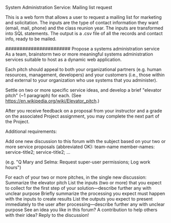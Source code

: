 
System Administration Service: Mailing list request

This is a web form that allows a user to request a mailing list for marketing and solicitation. The inputs are the type of contact information they want (email, mail, phone) and the class reunion year. The inputs are transformed into SQL statements. The output is a .csv file of all the records and contact info, ready to be mailed.

#######################
Propose a systems administration service
As a team, brainstorm two or more meaningful systems administration services suitable to host as a dynamic web application.

Each pitch should appeal to both your organizational partners (e.g. human resources, management, developers) and your customers (i.e., those within and external to your organization who use systems that you administer).

Settle on two or more specific service ideas, and develop a brief "elevator pitch" (~1 paragraph) for each.  (See https://en.wikipedia.org/wiki/Elevator_pitch.)

After you receive feedback on a proposal from your instructor and a grade on the associated Project assignment, you may complete the next part of the Project.

Additional requirements:

Add one new discussion to this forum with the subject based on your two or more service proposals (abbreviated OK):
team-name member-names: service-title2;  service-title2; ...

(e.g. "Q Mary and Selma: Request super-user permissions; Log work hours")

For each of your two or more pitches, in the single new discussion:
Summarize the elevator pitch
List the inputs (two or more) that you expect to collect for the first step of your solution—describe further any with unclear purpose
Briefly summarize the processing you expect must happen with the inputs to create results
List the outputs you expect to present immediately to the user after processing—describe further any with unclear purpose
See an idea you like in this forum? A contribution to help others with their idea? Reply to the discussion!
